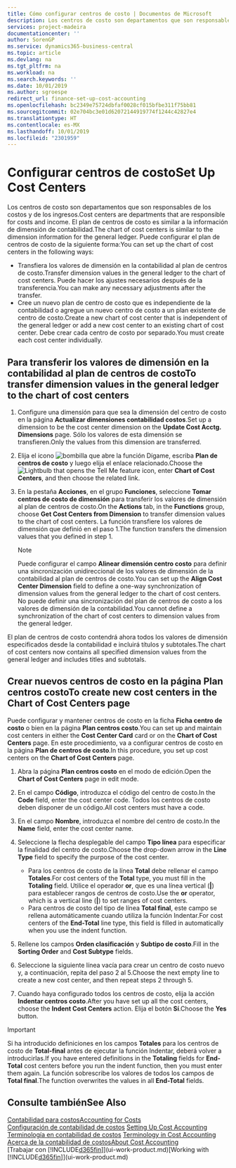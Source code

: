 ```yaml
---
title: Cómo configurar centros de costo | Documentos de Microsoft
description: Los centros de costo son departamentos que son responsables de los costos y de los ingresos. El plan de centros de costo es similar a la información de dimensión de contabilidad.
services: project-madeira
documentationcenter: ''
author: SorenGP
ms.service: dynamics365-business-central
ms.topic: article
ms.devlang: na
ms.tgt_pltfrm: na
ms.workload: na
ms.search.keywords: ''
ms.date: 10/01/2019
ms.author: sgroespe
redirect_url: finance-set-up-cost-accounting
ms.openlocfilehash: bc2349e75724dbfaf0028cf015bfbe311f75bb81
ms.sourcegitcommit: 02e704bc3e01d62072144919774f1244c42827e4
ms.translationtype: HT
ms.contentlocale: es-MX
ms.lasthandoff: 10/01/2019
ms.locfileid: "2301959"
---
```

# <a name="set-up-cost-centers"></a><span data-ttu-id="5cc6e-104">Configurar centros de costo</span><span class="sxs-lookup"><span data-stu-id="5cc6e-104">Set Up Cost Centers</span></span>
<span data-ttu-id="5cc6e-105">Los centros de costo son departamentos que son responsables de los costos y de los ingresos.</span><span class="sxs-lookup"><span data-stu-id="5cc6e-105">Cost centers are departments that are responsible for costs and income.</span></span> <span data-ttu-id="5cc6e-106">El plan de centros de costo es similar a la información de dimensión de contabilidad.</span><span class="sxs-lookup"><span data-stu-id="5cc6e-106">The chart of cost centers is similar to the dimension information for the general ledger.</span></span> <span data-ttu-id="5cc6e-107">Puede configurar el plan de centros de costo de la siguiente forma:</span><span class="sxs-lookup"><span data-stu-id="5cc6e-107">You can set up the chart of cost centers in the following ways:</span></span>  

-   <span data-ttu-id="5cc6e-108">Transfiera los valores de dimensión en la contabilidad al plan de centros de costo.</span><span class="sxs-lookup"><span data-stu-id="5cc6e-108">Transfer dimension values in the general ledger to the chart of cost centers.</span></span> <span data-ttu-id="5cc6e-109">Puede hacer los ajustes necesarios después de la transferencia.</span><span class="sxs-lookup"><span data-stu-id="5cc6e-109">You can make any necessary adjustments after the transfer.</span></span>  
-   <span data-ttu-id="5cc6e-110">Cree un nuevo plan de centro de costo que es independiente de la contabilidad o agregue un nuevo centro de costo a un plan existente de centro de costo.</span><span class="sxs-lookup"><span data-stu-id="5cc6e-110">Create a new chart of cost center that is independent of the general ledger or add a new cost center to an existing chart of cost center.</span></span> <span data-ttu-id="5cc6e-111">Debe crear cada centro de costo por separado.</span><span class="sxs-lookup"><span data-stu-id="5cc6e-111">You must create each cost center individually.</span></span>  

## <a name="to-transfer-dimension-values-in-the-general-ledger-to-the-chart-of-cost-centers"></a><span data-ttu-id="5cc6e-112">Para transferir los valores de dimensión en la contabilidad al plan de centros de costo</span><span class="sxs-lookup"><span data-stu-id="5cc6e-112">To transfer dimension values in the general ledger to the chart of cost centers</span></span>  
1.  <span data-ttu-id="5cc6e-113">Configure una dimensión para que sea la dimensión del centro de costo en la página **Actualizar dimensiones contabilidad costos**.</span><span class="sxs-lookup"><span data-stu-id="5cc6e-113">Set up a dimension to be the cost center dimension on the **Update Cost Acctg. Dimensions** page.</span></span> <span data-ttu-id="5cc6e-114">Sólo los valores de esta dimensión se transfieren.</span><span class="sxs-lookup"><span data-stu-id="5cc6e-114">Only the values from this dimension are transferred.</span></span>  
2.  <span data-ttu-id="5cc6e-115">Elija el icono ![bombilla que abre la función Dígame](media/ui-search/search_small.png "Dígame que desea hacer"), escriba **Plan de centros de costo** y luego elija el enlace relacionado.</span><span class="sxs-lookup"><span data-stu-id="5cc6e-115">Choose the ![Lightbulb that opens the Tell Me feature](media/ui-search/search_small.png "Tell me what you want to do") icon, enter **Chart of Cost Centers**, and then choose the related link.</span></span>  
3.  <span data-ttu-id="5cc6e-116">En la pestaña **Acciones**, en el grupo **Funciones**, seleccione **Tomar centros de costo de dimensión** para transferir los valores de dimensión al plan de centros de costo.</span><span class="sxs-lookup"><span data-stu-id="5cc6e-116">On the **Actions** tab, in the **Functions** group, choose **Get Cost Centers from Dimension** to transfer dimension values to the chart of cost centers.</span></span> <span data-ttu-id="5cc6e-117">La función transfiere los valores de dimensión que definió en el paso 1.</span><span class="sxs-lookup"><span data-stu-id="5cc6e-117">The function transfers the dimension values that you defined in step 1.</span></span>  

    > [!NOTE]  
    >  <span data-ttu-id="5cc6e-118">Puede configurar el campo **Alinear dimensión centro costo** para definir una sincronización unidireccional de los valores de dimensión de la contabilidad al plan de centros de costo.</span><span class="sxs-lookup"><span data-stu-id="5cc6e-118">You can set up the **Align Cost Center Dimension**  field to define a one-way synchronization of dimension values from the general ledger to the chart of cost centers.</span></span> <span data-ttu-id="5cc6e-119">No puede definir una sincronización del plan de centros de costo a los valores de dimensión de la contabilidad.</span><span class="sxs-lookup"><span data-stu-id="5cc6e-119">You cannot define a synchronization of the chart of cost centers to dimension values from the general ledger.</span></span>  

<span data-ttu-id="5cc6e-120">El plan de centros de costo contendrá ahora todos los valores de dimensión especificados desde la contabilidad e incluirá títulos y subtotales.</span><span class="sxs-lookup"><span data-stu-id="5cc6e-120">The chart of cost centers now contains all specified dimension values from the general ledger and includes titles and subtotals.</span></span>  

## <a name="to-create-new-cost-centers-in-the-chart-of-cost-centers-page"></a><span data-ttu-id="5cc6e-121">Crear nuevos centros de costo en la página Plan centros costo</span><span class="sxs-lookup"><span data-stu-id="5cc6e-121">To create new cost centers in the Chart of Cost Centers page</span></span>  
<span data-ttu-id="5cc6e-122">Puede configurar y mantener centros de costo en la ficha **Ficha centro de costo** o bien en la página **Plan centros costo**.</span><span class="sxs-lookup"><span data-stu-id="5cc6e-122">You can set up and maintain cost centers in either the **Cost Center Card** card or on the **Chart of Cost Centers** page.</span></span> <span data-ttu-id="5cc6e-123">En este procedimiento, va a configurar centros de costo en la página **Plan de centros de costo**.</span><span class="sxs-lookup"><span data-stu-id="5cc6e-123">In this procedure, you set up cost centers on the **Chart of Cost Centers** page.</span></span>  

1. <span data-ttu-id="5cc6e-124">Abra la página **Plan centros costo** en el modo de edición.</span><span class="sxs-lookup"><span data-stu-id="5cc6e-124">Open the **Chart of Cost Centers** page in edit mode.</span></span>  
2. <span data-ttu-id="5cc6e-125">En el campo **Código**, introduzca el código del centro de costo.</span><span class="sxs-lookup"><span data-stu-id="5cc6e-125">In the **Code** field, enter the cost center code.</span></span> <span data-ttu-id="5cc6e-126">Todos los centros de costo deben disponer de un código.</span><span class="sxs-lookup"><span data-stu-id="5cc6e-126">All cost centers must have a code.</span></span>  
3. <span data-ttu-id="5cc6e-127">En el campo **Nombre**, introduzca el nombre del centro de costo.</span><span class="sxs-lookup"><span data-stu-id="5cc6e-127">In the **Name** field, enter the cost center name.</span></span>  
4. <span data-ttu-id="5cc6e-128">Seleccione la flecha desplegable del campo **Tipo línea** para especificar la finalidad del centro de costo.</span><span class="sxs-lookup"><span data-stu-id="5cc6e-128">Choose the drop-down arrow in the **Line Type** field to specify the purpose of the cost center.</span></span>  

    - <span data-ttu-id="5cc6e-129">Para los centros de costo de la línea **Total** debe rellenar el campo **Totales**.</span><span class="sxs-lookup"><span data-stu-id="5cc6e-129">For cost centers of the **Total** type, you must fill in the **Totaling** field.</span></span> <span data-ttu-id="5cc6e-130">Utilice el operador **or**, que es una línea vertical (**&#124;**) para establecer rangos de centros de costo.</span><span class="sxs-lookup"><span data-stu-id="5cc6e-130">Use the **or** operator, which is a vertical line (**&#124;**) to set ranges of cost centers.</span></span>  
    - <span data-ttu-id="5cc6e-131">Para centros de costo del tipo de línea **Total final**, este campo se rellena automáticamente cuando utiliza la función Indentar.</span><span class="sxs-lookup"><span data-stu-id="5cc6e-131">For cost centers of the **End-Total** line type, this field is filled in automatically when you use the indent function.</span></span>  
5.  <span data-ttu-id="5cc6e-132">Rellene los campos **Orden clasificación** y **Subtipo de costo**.</span><span class="sxs-lookup"><span data-stu-id="5cc6e-132">Fill in the **Sorting Order** and **Cost Subtype** fields.</span></span>  
6.  <span data-ttu-id="5cc6e-133">Seleccione la siguiente línea vacía para crear un centro de costo nuevo y, a continuación, repita del paso 2 al 5.</span><span class="sxs-lookup"><span data-stu-id="5cc6e-133">Choose the next empty line to create a new cost center, and then repeat steps 2 through 5.</span></span>  
7.  <span data-ttu-id="5cc6e-134">Cuando haya configurado todos los centros de costo, elija la acción **Indentar centros costo**.</span><span class="sxs-lookup"><span data-stu-id="5cc6e-134">After you have set up all the cost centers, choose the **Indent Cost Centers** action.</span></span> <span data-ttu-id="5cc6e-135">Elija el botón **Sí**.</span><span class="sxs-lookup"><span data-stu-id="5cc6e-135">Choose the **Yes** button.</span></span>  

> [!IMPORTANT]  
>  <span data-ttu-id="5cc6e-136">Si ha introducido definiciones en los campos **Totales** para los centros de costo de **Total-final** antes de ejecutar la función Indentar, deberá volver a introducirlas.</span><span class="sxs-lookup"><span data-stu-id="5cc6e-136">If you have entered definitions in the **Totaling** fields for **End-Total** cost centers before you run the indent function, then you must enter them again.</span></span> <span data-ttu-id="5cc6e-137">La función sobrescribe los valores de todos los campos de **Total final**.</span><span class="sxs-lookup"><span data-stu-id="5cc6e-137">The function overwrites the values in all **End-Total** fields.</span></span>  

## <a name="see-also"></a><span data-ttu-id="5cc6e-138">Consulte también</span><span class="sxs-lookup"><span data-stu-id="5cc6e-138">See Also</span></span>  
[<span data-ttu-id="5cc6e-139">Contabilidad para costos</span><span class="sxs-lookup"><span data-stu-id="5cc6e-139">Accounting for Costs</span></span>](finance-manage-cost-accounting.md)  
<span data-ttu-id="5cc6e-140">[Configuración de contabilidad de costos](finance-set-up-cost-accounting.md) </span><span class="sxs-lookup"><span data-stu-id="5cc6e-140">[Setting Up Cost Accounting](finance-set-up-cost-accounting.md) </span></span>  
<span data-ttu-id="5cc6e-141">[Terminología en contabilidad de costos](finance-terminology-in-cost-accounting.md) </span><span class="sxs-lookup"><span data-stu-id="5cc6e-141">[Terminology in Cost Accounting](finance-terminology-in-cost-accounting.md) </span></span>  
[<span data-ttu-id="5cc6e-142">Acerca de la contabilidad de costos</span><span class="sxs-lookup"><span data-stu-id="5cc6e-142">About Cost Accounting</span></span>](finance-about-cost-accounting.md)  
<span data-ttu-id="5cc6e-143">[Trabajar con [!INCLUDE[d365fin](includes/d365fin_md.md)]](ui-work-product.md)</span><span class="sxs-lookup"><span data-stu-id="5cc6e-143">[Working with [!INCLUDE[d365fin](includes/d365fin_md.md)]](ui-work-product.md)</span></span>
